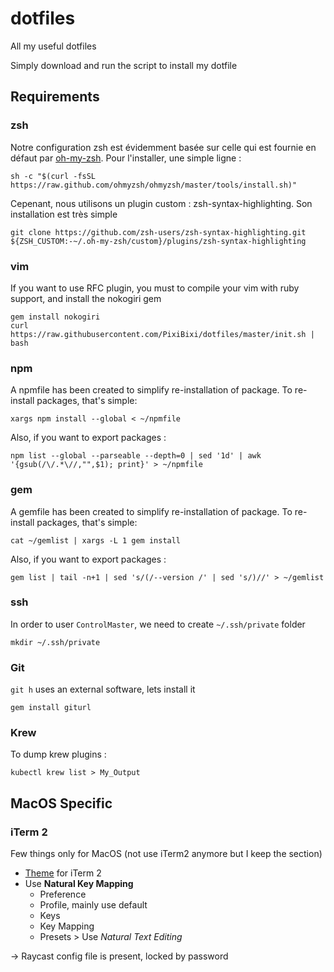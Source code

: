 # dotfiles
All my useful dotfiles

Simply download and run the script to install my dotfile

## Requirements

### zsh

Notre configuration zsh est évidemment basée sur celle qui est fournie en défaut par [oh-my-zsh](https://ohmyz.sh/). Pour l'installer, une simple ligne :

```
sh -c "$(curl -fsSL https://raw.github.com/ohmyzsh/ohmyzsh/master/tools/install.sh)"
```

Cepenant, nous utilisons un plugin custom : zsh-syntax-highlighting. Son installation est très simple

```shell
git clone https://github.com/zsh-users/zsh-syntax-highlighting.git ${ZSH_CUSTOM:-~/.oh-my-zsh/custom}/plugins/zsh-syntax-highlighting
```

### vim

If you want to use RFC plugin, you must to compile your vim with ruby support, and install the nokogiri gem

```
gem install nokogiri
curl https://raw.githubusercontent.com/PixiBixi/dotfiles/master/init.sh | bash
```

### npm

A npmfile has been created to simplify re-installation of package. To re-install packages, that's simple:

```
xargs npm install --global < ~/npmfile
```

Also, if you want to export packages :

```
npm list --global --parseable --depth=0 | sed '1d' | awk '{gsub(/\/.*\//,"",$1); print}' > ~/npmfile
```

### gem

A gemfile has been created to simplify re-installation of package. To re-install packages, that's simple:

```
cat ~/gemlist | xargs -L 1 gem install
```

Also, if you want to export packages :

```
gem list | tail -n+1 | sed 's/(/--version /' | sed 's/)//' > ~/gemlist
```



### ssh

In order to user `ControlMaster`, we need to create `~/.ssh/private` folder

```
mkdir ~/.ssh/private
```

### Git

`git h` uses an external software, lets install it

```
gem install giturl
```

### Krew

To dump krew plugins :
```
kubectl krew list > My_Output
```


## MacOS Specific


### iTerm 2

Few things only for MacOS (not use iTerm2 anymore but I keep the section)

  * [Theme](https://github.com/sindresorhus/iterm2-snazzy) for iTerm 2
  * Use **Natural Key Mapping**
    * Preference
	* Profile, mainly use default
	* Keys
	* Key Mapping
	* Presets > Use _Natural Text Editing_

-> Raycast config file is present, locked by password
